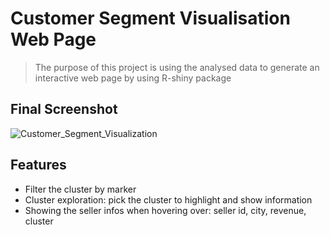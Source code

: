 # Customer Segment Visualisation Web Page
> The purpose of this project is using the analysed data to generate an interactive web page by using R-shiny package

## Final Screenshot
![Customer_Segment_Visualization](https://user-images.githubusercontent.com/41248641/108426690-29f96780-7290-11eb-822a-334c9402b097.png)

## Features
- Filter the cluster by marker
- Cluster exploration: pick the cluster to highlight and show information
- Showing the seller infos when hovering over: seller id, city, revenue, cluster


